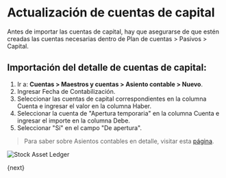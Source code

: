 <!-- add-breadcrumbs -->
# Actualización de cuentas de capital

Antes de importar las cuentas de capital, hay que asegurarse de que estén creadas las cuentas necesarias dentro de Plan de cuentas > Pasivos > Capital.

## Importación del detalle de cuentas de capital:

1. Ir a: **Cuentas > Maestros y cuentas > Asiento contable > Nuevo**.
1. Ingresar Fecha de Contabilización.
1. Seleccionar las cuentas de capital correspondientes en la columna Cuenta e ingresar el valor en la columna Haber.
1. Seleccionar la cuenta de "Apertura temporaria" en la columna Cuenta e ingresar el importe en la columna Debe.
1. Seleccionar "Sí" en el campo "De apertura".

> Para saber sobre Asientos contables en detalle, visitar esta [página](/docs/user/manual/es/accounts/journal-entry).

<img class="screenshot" alt="Stock Asset Ledger" src="{{docs_base_url}}/assets/img/accounts/opening_balance_capital_accounts.png">


{next}
